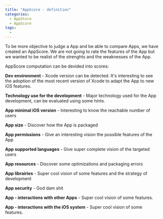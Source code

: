 ```yaml
---
title: "AppScore - definition"
categories:
  - AppStore
  - AppScore
tags:
  - 
---
```


To be more objective to judge a App and be able to compare Apps, we have created an AppScore. 
We are not going to rate the features of the App but we wanted to be realist of the strenghts and the weaknesses of the App.

AppScore computation can be devided into scores:

**Dev environment** - Xcode version can be detected. It's interesting to see the adoption of the most recent version of Xcode to adapt the App to new iOS features.

**Technology use for the development** - Major technology used for the App development, can be evaluated using some hints.

**App minimal iOS version** - Interesting to know the reachable number of users

**App size** - Discover how the App is packaged

**App permissions** - Give an interesting vision the possible features of the App

**App supported languages** - Give super complete vision of the targeted users

**App resources** - Discover some optimizations and packaging errors

**App librairies** - Super cool vision of some features and the strategy of development

**App security** - God dam shit

**App - interactions with other Apps** - Super cool vision of some features.

**App - interactions with the iOS system** - Super cool vision of some features.